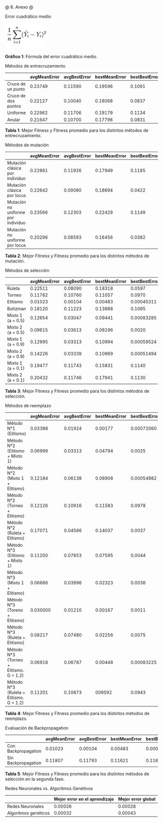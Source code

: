 @ 6. Anexo @

Error cuadrático medio

![](img/mse.png)

**Gráfico 1**: Fórmula del error cuadrático medio.

Métodos de entrecruzamiento

|| avgMeanError | avgBestError | bestMeanError | bestBestError |
|------|-----|----|-------|-------|
| Cruce de un punto | 0.23749 | 0.11590 | 0.19596 | 0.1091 |
| Cruce de dos puntos | 0.22127 | 0.10040 | 0.18068 | 0.0837 |
| Uniforme | 0.22962 | 0.11706 | 0.19179 | 0.1134 |
| Anular | 0.21647 | 0.10700 | 0.17796 | 0.0831 |

**Tabla 1**: Mejor Fitness y Fitness promedio para los distintos métodos de entrecruzamiento.

Métodos de mutación

|| avgMeanError | avgBestError | bestMeanError | bestBestError |
|------|-----|----|-------|-------|
| Mutación clásica por individuo | 0.22881 | 0.11926 | 0.17949 | 0.1185 |
| Mutación clásica por locus | 0.22642 | 0.09080 | 0.18694 | 0.0422 |
| Mutación no uniforme por individuo | 0.23566 | 0.12303 | 0.22429 | 0.1149 |
| Mutación no uniforme por locus | 0.20296 | 0.08593 | 0.16456 | 0.0382 |

**Tabla 2**: Mejor Fitness y Fitness promedio para los distintos métodos de mutación.

Métodos de selección

|| avgMeanError | avgBestError | bestMeanError | bestBestError |
|------|-----|----|-------|-------|
| Ruleta | 0.22511 | 0.08090 | 0.18318 | 0.0597 |
| Torneo | 0.11762 | 0.10760 | 0.11057 | 0.0970 |
| Elitismo | 0.01023 | 0.00104 | 0.00483 | 0.00045311 |
| Boltzman | 0.18120 | 0.11223 | 0.13888 | 0.1065 |
| Mixto 1 (a = 0.5) | 0.12654 | 0.03047 | 0.09441 | 0.00083285 |
| Mixto 2 (a = 0.5) | 0.09615 | 0.03613 | 0.08196 | 0.0020 |
| Mixto 1 (a = 0.9) | 0.12995 | 0.03313 | 0.10994 | 0.00059524 |
| Mixto 2 (a = 0.9) | 0.14226 | 0.03339 | 0.10969| 0.00051494 |
| Mixto 1 (a = 0.1) | 0.19477 | 0.11743 | 0.15831 | 0.1140 |
| Mixto 2 (a = 0.1) | 0.20432 | 0.11746 | 0.17941 | 0.1130 |

**Tabla 3**: Mejor Fitness y Fitness promedio para los distintos métodos de selección.

Métodos de reemplazo

|| avgMeanError | avgBestError | bestMeanError | bestBestError |
|------|-----|----|-------|-------|
| Método N°1 (Elitismo) | 0.03388 | 0.01924 | 0.00177 | 0.00072060 |
| Método N°2 (Elitismo + Mixto 1) | 0.06999 | 0.03313 | 0.04794 | 0.0025 |
| Método N°2 (Mixto 1 + Elitismo)| 0.12184 | 0.06138 | 0.08908 | 0.00054982 |
| Método N°2 (Torneo + Elitismo) | 0.12126 | 0.10916 | 0.11583 | 0.0978 |
| Método N°2 (Ruleta + Elitismo)| 0.17071 | 0.04566 | 0.14037 | 0.0037 |
| Método N°3 (Elitismo + Mixto 1) | 0.11200 | 0.07853 | 0.07595 | 0.0044 |
| Método N°3 (Mixto 1 + Elitismo)| 0.06666 | 0.03996 | 0.02323 | 0.0036 |
| Método N°3 (Toreno + Elitismo) | 0.030000 | 0.01210 | 0.00167 | 0.0011 |
| Método N°3 (Ruleta + Elitismo)| 0.08217 | 0.07480 | 0.02256 | 0.0075 |
| Método N°3 (Torneo + Elitismo. G = 1.2) | 0.06918 | 0.06787 | 0.00448 | 0.00083225 |
| Método N°3 (Ruleta + Elitismo. G = 1.2)| 0.11201 | 0.10873 | 009592 | 0.0943 |

**Tabla 4**: Mejor Fitness y Fitness promedio para los distintos métodos de reemplazo.

Evaluación de Backpropagation

|| avgMeanError | avgBestError | bestMeanError | bestBestError |
|------|-----|----|-------|-------|
| Con Backpropagation | 0.01023 | 0.00104 | 0.00483 | 0.00045311 |
| Sin Backpropagation | 0.11807 | 0.11793 | 0.11621 | 0.1162 |

**Tabla 5**: Mejor Fitness y Fitness promedio para los distintos métodos de selección en la segunda fase.

Redes Neuronales vs. Algoritmos Genétivos

|| Mejor error en el aprendizaje | Mejor error global |
|------|-----|----|
| Redes Neuronales | 0.00026 | 0.00028 |
| Algoritmos genéticos | 0.00032 | 0.00043 |

